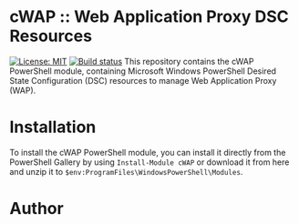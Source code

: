 # cWAP :: Web Application Proxy DSC Resources
[![License: MIT](https://img.shields.io/badge/License-MIT-yellow.svg)](https://opensource.org/licenses/MIT)
[![Build status](https://ci.appveyor.com/api/projects/status/v08om7yqbjldskr1?svg=true)](https://ci.appveyor.com/project/baldator/cwap)
This repository contains the cWAP PowerShell module, containing Microsoft Windows PowerShell Desired State Configuration (DSC) resources to manage Web Application Proxy (WAP).

# Installation
To install the cWAP PowerShell module, you can install it directly from the PowerShell Gallery by using `Install-Module cWAP` or download it from here and unzip it to `$env:ProgramFiles\WindowsPowerShell\Modules`.

# Author